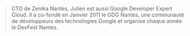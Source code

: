 > CTO de Zenika Nantes, Julien est aussi Google Developer Expert Cloud. Il a co-fondé en Janvier 2011 le GDG Nantes, une communauté de développeurs des technologies Google et organise chaque année le DevFest Nantes.